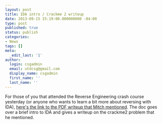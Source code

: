 ```yaml
---
layout: post
title: IDA intro / Crackme 2 writeup
date: 2013-09-15 15:19:00.000000000 -04:00
type: post
published: true
status: publish
categories:
- News
tags: []
meta:
  _edit_last: '1'
author:
  login: csgadmin
  email: utdcsg@gmail.com
  display_name: csgadmin
  first_name: ''
  last_name: ''
---
```


For those of you that attended the Reverse Engineering crash course yesterday (or anyone who wants to learn a bit more about reversing with IDA), [here's the link to the PDF writeup that Mitch mentioned](https://csg.utdallas.edu/wp-content/uploads/2013/09/IDA-Crackme-Intro.pdf "IDA intro"). The doc goes over a brief intro to IDA and gives a writeup on the crackme2 problem that he mentioned.
